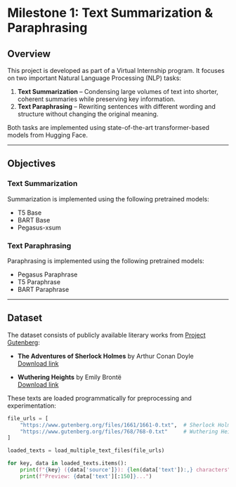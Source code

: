 # Milestone 1: Text Summarization & Paraphrasing

## Overview
This project is developed as part of a Virtual Internship program. It focuses on two important Natural Language Processing (NLP) tasks:  
1. **Text Summarization** – Condensing large volumes of text into shorter, coherent summaries while preserving key information.  
2. **Text Paraphrasing** – Rewriting sentences with different wording and structure without changing the original meaning.  

Both tasks are implemented using state-of-the-art transformer-based models from Hugging Face.

---

## Objectives
### Text Summarization
Summarization is implemented using the following pretrained models:  
- T5 Base  
- BART Base  
- Pegasus-xsum  

### Text Paraphrasing
Paraphrasing is implemented using the following pretrained models:  
- Pegasus Paraphrase  
- T5 Paraphrase  
- BART Paraphrase  

---

## Dataset
The dataset consists of publicly available literary works from [Project Gutenberg](https://www.gutenberg.org/):

- **The Adventures of Sherlock Holmes** by Arthur Conan Doyle  
  [Download link](https://www.gutenberg.org/files/1661/1661-0.txt)

- **Wuthering Heights** by Emily Brontë  
  [Download link](https://www.gutenberg.org/files/768/768-0.txt)

These texts are loaded programmatically for preprocessing and experimentation:

```python
file_urls = [
    "https://www.gutenberg.org/files/1661/1661-0.txt",  # Sherlock Holmes
    "https://www.gutenberg.org/files/768/768-0.txt"     # Wuthering Heights
]

loaded_texts = load_multiple_text_files(file_urls)

for key, data in loaded_texts.items():
    print(f"{key} ({data['source']}): {len(data['text']):,} characters")
    print(f"Preview: {data['text'][:150]}...")
